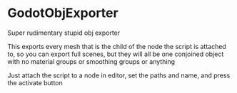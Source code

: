 # GodotObjExporter

Super rudimentary stupid obj exporter

This exports every mesh that is the child of the node the script is attached to, so you can export full scenes, but they will all be one conjoined object with no material groups or smoothing groups or anything

Just attach the script to a node in editor, set the paths and name, and press the activate button
